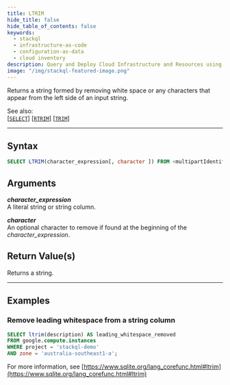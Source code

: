 ```yaml
---
title: LTRIM
hide_title: false
hide_table_of_contents: false
keywords:
  - stackql
  - infrastructure-as-code
  - configuration-as-data
  - cloud inventory
description: Query and Deploy Cloud Infrastructure and Resources using SQL
image: "/img/stackql-featured-image.png"
---
```

Returns a string formed by removing white space or any characters that appear from the left side of an input string.  

See also:  
[[` SELECT `]](/docs/language-spec/select) [[` RTRIM `]](/docs/language-spec/functions/string/rtrim) [[` TRIM `]](/docs/language-spec/functions/string/trim) 

* * * 

## Syntax

```sql
SELECT LTRIM(character_expression[, character ]) FROM <multipartIdentifier>;
```

## Arguments

__*character_expression*__  
A literal string or string column.

__*character*__  
An optional character to remove if found at the beginning of the *character_expression*.

## Return Value(s)
Returns a string.

* * *

## Examples

### Remove leading whitespace from a string column

```sql
SELECT ltrim(description) AS leading_whitespace_removed
FROM google.compute.instances 
WHERE project = 'stackql-demo' 
AND zone = 'australia-southeast1-a';
```

For more information, see [https://www.sqlite.org/lang_corefunc.html#ltrim](https://www.sqlite.org/lang_corefunc.html#ltrim)